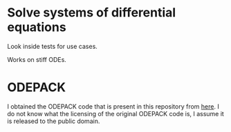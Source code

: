 # Solve systems of differential equations

Look inside tests for use cases.

Works on stiff ODEs.

# ODEPACK

I obtained the ODEPACK code that is present in this repository from [here](http://www.netlib.org/odepack/).
I do not know what the licensing of the original ODEPACK code is, I assume it is released to the public domain.
